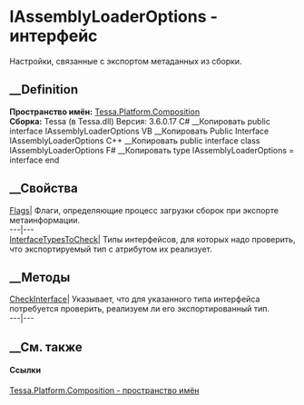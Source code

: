 # IAssemblyLoaderOptions - интерфейс
Настройки, связанные с экспортом метаданных из сборки.
## __Definition
 **Пространство имён:**
[Tessa.Platform.Composition](N_Tessa_Platform_Composition.htm)  
 **Сборка:** Tessa (в Tessa.dll) Версия: 3.6.0.17
C# __Копировать
     public interface IAssemblyLoaderOptions
VB __Копировать
     Public Interface IAssemblyLoaderOptions
C++ __Копировать
     public interface class IAssemblyLoaderOptions
F# __Копировать
     type IAssemblyLoaderOptions = interface end
##  __Свойства
[Flags](P_Tessa_Platform_Composition_IAssemblyLoaderOptions_Flags.htm)| Флаги,
определяющие процесс загрузки сборок при экспорте метаинформации.  
---|---  
[InterfaceTypesToCheck](P_Tessa_Platform_Composition_IAssemblyLoaderOptions_InterfaceTypesToCheck.htm)|
Типы интерфейсов, для которых надо проверить, что экспортируемый тип с
атрибутом их реализует.  
##  __Методы
[CheckInterface<T>](M_Tessa_Platform_Composition_IAssemblyLoaderOptions_CheckInterface__1.htm)|
Указывает, что для указанного типа интерфейса потребуется проверить, реализуем
ли его экспортированный тип.  
---|---  
##  __См. также
#### Ссылки
[Tessa.Platform.Composition - пространство
имён](N_Tessa_Platform_Composition.htm)
